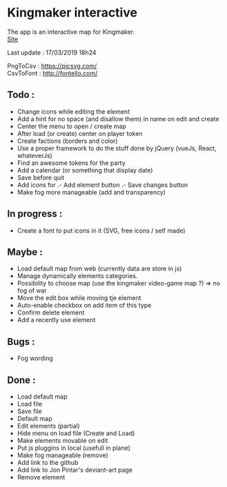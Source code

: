 # Kingmaker interactive 

The app is an interactive map for Kingmaker.  
[Site](http://kerchiefed-turnarou.000webhostapp.com/)  

Last update : 17/03/2019 18h24  

PngToCsv : https://picsvg.com/  
CsvToFont : http://fontello.com/  


## Todo : 
- Change icons while editing the element
- Add a hint for no space (and disallow them) in name on edit and create
- Center the menu to open / create map
- After load (or create) center on player token
- Create factions (borders and color)
- Use a proper framework to do the stuff done by jQuery (vueJs, React, whateverJs)
- Find an awesome tokens for the party
- Add a calendar (or something that display date)
- Save before quit
- Add icons for 
.- Add element button
.- Save changes button
- Make fog more manageable (add and transparency)

## In progress :
- Create a font to put icons in it (SVG, free icons / self made)

## Maybe : 
- Load default map from web (currently data are store in js)
- Manage dynamically elements categories.
- Possibility to choose map (use the kingmaker video-game map ?) => no fog of war
- Move the edit box while moving tje element
- Auto-enable checkbox on add item of this type
- Confirm delete element
- Add a recently use element

## Bugs : 
- Fog wording

## Done :
- Load default map
- Load file
- Save file
- Default map
- Edit elements (partial)
- Hide menu on load file (Create and Load)
- Make elements movable on edit 
- Put js pluggins in local (usefull in plane)
- Make fog manageable (remove)
- Add link to the github
- Add link to Jon Pintar's deviant-art page
- Remove element
